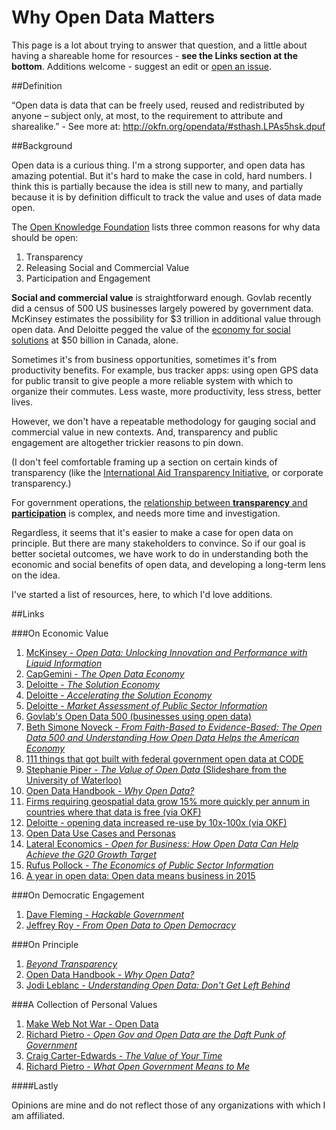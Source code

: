 Why Open Data Matters
=====================

This page is a lot about trying to answer that question, and a little about having a shareable home for resources - **see the Links section at the bottom**. Additions welcome - suggest an edit or [open an issue](https://github.com/kentdaitken/Open-Government/issues).


##Definition

“Open data is data that can be freely used, reused and redistributed by anyone – subject only, at most, to the requirement to attribute and sharealike.” - See more at: http://okfn.org/opendata/#sthash.LPAs5hsk.dpuf

##Background

Open data is a curious thing. I'm a strong supporter, and open data has amazing potential. But it's hard to make the case in cold, hard numbers. I think this is partially because the idea is still new to many, and partially because it is by definition difficult to track the value and uses of data made open.

The [Open Knowledge Foundation](http://okfn.org/opendata/) lists three common reasons for why data should be open:

1. Transparency
2. Releasing Social and Commercial Value
3. Participation and Engagement

**Social and commercial value** is straightforward enough. Govlab recently did a census of 500 US businesses largely powered by government data. McKinsey estimates the possibility for $3 trillion in additional value through open data. And Deloitte pegged the value of the [economy for social solutions](http://www.deloitte.com/view/en_CA/ca/insights/insights-and-issues/solutioneconomy/index.htm) at $50 billion in Canada, alone.

Sometimes it's from business opportunities, sometimes it's from productivity benefits. For example, bus tracker apps: using open GPS data for public transit to give people a more reliable system with which to organize their commutes. Less waste, more productivity, less stress, better lives.

However, we don't have a repeatable methodology for gauging social and commercial value in new contexts. And, transparency and public engagement are altogether trickier reasons to pin down.

(I don't feel comfortable framing up a section on certain kinds of transparency (like the [International Aid Transparency Initiative](http://www.aidtransparency.net/), or corporate transparency.)

For government operations, the [relationship between **transparency** and **participation**](http://democracyspot.net/2013/06/19/does-transparency-lead-to-trust-some-evidence-on-the-subject/) is complex, and needs more time and investigation.

Regardless, it seems that it's easier to make a case for open data on principle. But there are many stakeholders to convince. So if our goal is better societal outcomes, we have work to do in understanding both the economic and social benefits of open data, and developing a long-term lens on the idea.

I've started a list of resources, here, to which I'd love additions.

##Links

###On Economic Value

1. [McKinsey - *Open Data: Unlocking Innovation and Performance with Liquid Information*](http://www.mckinsey.com/insights/business_technology/open_data_unlocking_innovation_and_performance_with_liquid_information)
2. [CapGemini - *The Open Data Economy*](https://www.capgemini-consulting.com/the-open-data-economy-0)
3. [Deloitte - *The Solution Economy*](http://www.deloitte.com/view/en_CA/ca/insights/insights-and-issues/solutioneconomy/index.htm)
4. [Deloitte - *Accelerating the Solution Economy*](http://www2.deloitte.com/ca/en/pages/insights-and-issues/articles/accelerating-the-solution-economy.html)
5. [Deloitte - *Market Assessment of Public Sector Information*](https://www.gov.uk/government/uploads/system/uploads/attachment_data/file/198905/bis-13-743-market-assessment-of-public-sector-information.pdf)
6. [Govlab's Open Data 500 (businesses using open data)](http://thegovlab.org/wiki/Open_Data_500)
7. [Beth Simone Noveck - *From Faith-Based to Evidence-Based: The Open Data 500 and Understanding How Open Data Helps the American Economy*](http://www.forbes.com/sites/bethsimonenoveck/2014/01/08/from-faith-based-to-evidence-based-the-open-data-500-and-understanding-how-open-data-helps-the-american-economy/)
8. [111 things that got built with federal government open data at CODE](https://canadianopendataexperience.com/teams)
9. [Stephanie Piper - *The Value of Open Data* (Slideshare from the University of Waterloo)](http://www.slideshare.net/stephanie_piper/evaluating-open-data-26944330)
10. [Open Data Handbook - *Why Open Data?*](http://opendatahandbook.org/en/why-open-data/)
11. [Firms requiring geospatial data grow 15% more quickly per annum in countries where that data is free (via OKF)](http://www.epsiplatform.eu/content/finnish-study-psi-pricing-geo-data)
12. [Deloitte - opening data increased re-use by 10x-100x (via OKF)](http://www.epsiplatform.eu/content/popsis-assessment-psi-charging-policies)
13. [Open Data Use Cases and Personas](http://public.webfoundation.org/2013/06/ODD-UCR-Final.pdf)
14. [Lateral Economics - *Open for Business: How Open Data Can Help Achieve the G20 Growth Target*](https://www.omidyar.com/insights/open-business)
15. [Rufus Pollock - *The Economics of Public Sector Information*](http://rufuspollock.org/economics/#the-economics-of-public-sector-information-march-2009)
16. [A year in open data: Open data means business in 2015](http://theodi.org/blog/a-year-in-open-data-open-data-means-business-in-2015)

###On Democratic Engagement

1. [Dave Fleming - *Hackable Government*](http://www.cpsrenewal.ca/2014/02/hackable-government.html)
2. [Jeffrey Roy - *From Open Data to Open Democracy*](http://www.canadiangovernmentexecutive.ca/category/item/1380-from-open-data-to-open-democracy.html)

###On Principle

1. [*Beyond Transparency*](https://github.com/codeforamerica/beyondtransparency)
2. [Open Data Handbook - *Why Open Data?*](http://opendatahandbook.org/en/why-open-data/)
3. [Jodi Leblanc - *Understanding Open Data: Don't Get Left Behind*](http://cgexecblog.wordpress.com/tag/open-data/)

###A Collection of Personal Values
1. [Make Web Not War - Open Data](http://markmacdonnell.wordpress.com/2014/03/04/open-data-make-web-not-war/)
2. [Richard Pietro - *Open Gov and Open Data are the Daft Punk of Government*](http://www.youtube.com/watch?v=f9DtEUJwevo)
3. [Craig Carter-Edwards - *The Value of Your Time*](http://cce-wakata.blogspot.ca/2014/03/the-value-of-your-time.html)
4. [Richard Pietro - *What Open Government Means to Me*](http://myeinsteinjob.blogspot.ca/2012/05/what-open-government-means-to-me.html)


####Lastly

Opinions are mine and do not reflect those of any organizations with which I am affiliated.


